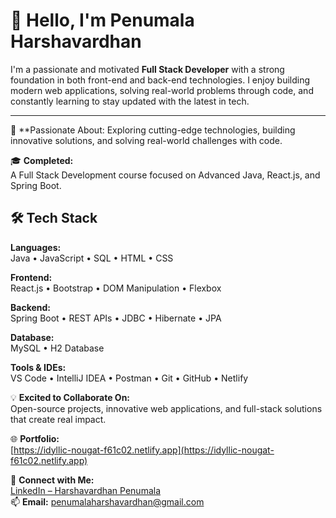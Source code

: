 # 👋 Hello, I'm Penumala Harshavardhan 
I'm a passionate and motivated **Full Stack Developer** with a strong foundation in both front-end and back-end technologies. I enjoy building modern web applications, solving real-world problems through code, and constantly learning to stay updated with the latest in tech.

---

👀 **Passionate About:
Exploring cutting-edge technologies, building innovative solutions, and solving real-world challenges with code.

🎓 **Completed:**  
A Full Stack Development course focused on Advanced Java, React.js, and Spring Boot.
## 🛠️ Tech Stack

**Languages:**  
Java • JavaScript • SQL • HTML • CSS

**Frontend:**  
React.js • Bootstrap • DOM Manipulation • Flexbox

**Backend:**  
Spring Boot • REST APIs • JDBC • Hibernate • JPA

**Database:**  
MySQL • H2 Database

**Tools & IDEs:**  
VS Code • IntelliJ IDEA • Postman • Git • GitHub • Netlify


💡 **Excited to Collaborate On:**  
Open-source projects, innovative web applications, and full-stack solutions that create real impact.

🌐 **Portfolio:**  
[https://idyllic-nougat-f61c02.netlify.app](https://idyllic-nougat-f61c02.netlify.app)

🔗 **Connect with Me:**  
[LinkedIn – Harshavardhan Penumala](http://www.linkedin.com/in/harshavardhan-penumala)  
📫 **Email:** penumalaharshavardhan@gmail.com

<!---
harsha33215/harsha33215 is a ✨ special ✨ repository because its `README.md` (this file) appears on your GitHub profile.
You can click the Preview link to take a look at your changes.
--->
